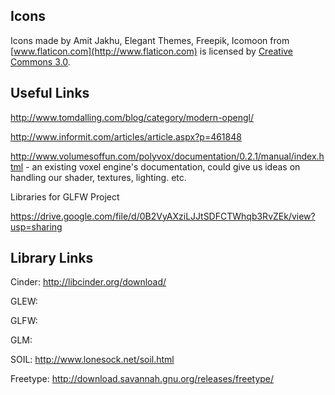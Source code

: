 ## Icons ##
Icons made by Amit Jakhu, Elegant Themes, Freepik, Icomoon from [www.flaticon.com](http://www.flaticon.com) is licensed by [Creative Commons 3.0](http://creativecommons.org/licenses/by/3.0/).

## Useful Links 

http://www.tomdalling.com/blog/category/modern-opengl/

http://www.informit.com/articles/article.aspx?p=461848

http://www.volumesoffun.com/polyvox/documentation/0.2.1/manual/index.html - an existing voxel engine's documentation, could give us ideas on handling our shader, textures, lighting. etc.


Libraries for GLFW Project

https://drive.google.com/file/d/0B2VyAXziLJJtSDFCTWhqb3RvZEk/view?usp=sharing

## Library Links ##


Cinder: http://libcinder.org/download/


GLEW: 

GLFW: 

GLM: 

SOIL: http://www.lonesock.net/soil.html

Freetype: http://download.savannah.gnu.org/releases/freetype/
